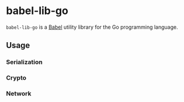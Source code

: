 # babel-lib-go

`babel-lib-go` is a [Babel](https://docs.google.com/document/d/1B8_FC-u9iGq4RVdUB0VTxRnriBtdFCxIbqk3bhIdidU) utility library for the Go programming language.

## Usage

### Serialization

### Crypto

### Network